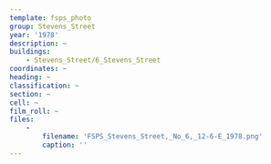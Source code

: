 ```yaml
---
template: fsps_photo
group: Stevens_Street
year: '1978'
description: ~
buildings:
    - Stevens_Street/6_Stevens_Street
coordinates: ~
heading: ~
classification: ~
section: ~
cell: ~
film_roll: ~
files:
    -
        filename: 'FSPS_Stevens_Street,_No_6,_12-6-E_1978.png'
        caption: ''
---
```

